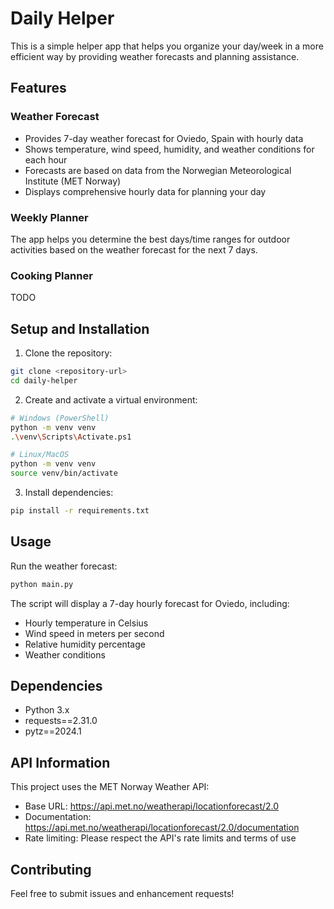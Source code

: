 # Daily Helper

This is a simple helper app that helps you organize your day/week in a more efficient way by providing weather forecasts and planning assistance.

## Features

### Weather Forecast
- Provides 7-day weather forecast for Oviedo, Spain with hourly data
- Shows temperature, wind speed, humidity, and weather conditions for each hour
- Forecasts are based on data from the Norwegian Meteorological Institute (MET Norway)
- Displays comprehensive hourly data for planning your day

### Weekly Planner
The app helps you determine the best days/time ranges for outdoor activities based on the weather forecast for the next 7 days.

### Cooking Planner
TODO

## Setup and Installation

1. Clone the repository:
```bash
git clone <repository-url>
cd daily-helper
```

2. Create and activate a virtual environment:
```bash
# Windows (PowerShell)
python -m venv venv
.\venv\Scripts\Activate.ps1

# Linux/MacOS
python -m venv venv
source venv/bin/activate
```

3. Install dependencies:
```bash
pip install -r requirements.txt
```

## Usage

Run the weather forecast:
```bash
python main.py
```

The script will display a 7-day hourly forecast for Oviedo, including:
- Hourly temperature in Celsius
- Wind speed in meters per second
- Relative humidity percentage
- Weather conditions

## Dependencies

- Python 3.x
- requests==2.31.0
- pytz==2024.1

## API Information

This project uses the MET Norway Weather API:
- Base URL: https://api.met.no/weatherapi/locationforecast/2.0
- Documentation: https://api.met.no/weatherapi/locationforecast/2.0/documentation
- Rate limiting: Please respect the API's rate limits and terms of use

## Contributing

Feel free to submit issues and enhancement requests!